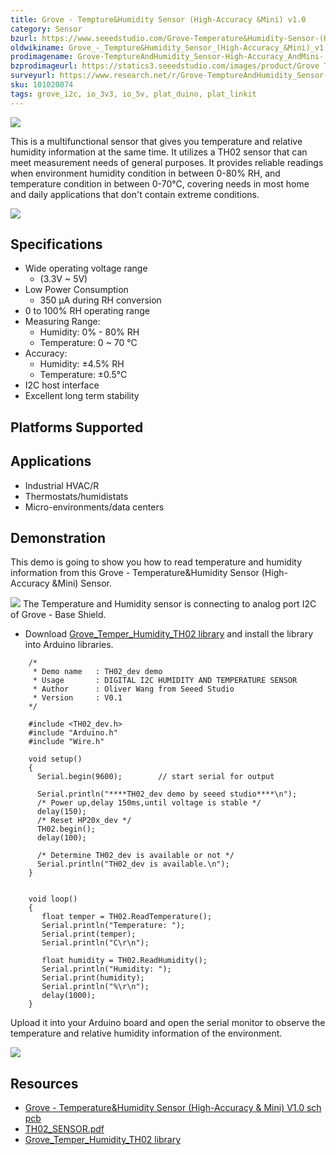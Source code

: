 ```yaml
---
title: Grove - Tempture&Humidity Sensor (High-Accuracy &Mini) v1.0
category: Sensor
bzurl: https://www.seeedstudio.com/Grove-Temperature&Humidity-Sensor-(High-Accuracy-&-Mini)-p-1921.html
oldwikiname: Grove_-_Tempture&Humidity_Sensor_(High-Accuracy_&Mini)_v1.0
prodimagename: Grove-TemptureAndHumidity_Sensor-High-Accuracy_AndMini-.jpg
bzprodimageurl: https://statics3.seeedstudio.com/images/product/Grove Tem Hum Accuracy Mini.jpg
surveyurl: https://www.research.net/r/Grove-TemptureAndHumidity_Sensor-High-Accuracy_AndMini-v1.0
sku: 101020074
tags: grove_i2c, io_3v3, io_5v, plat_duino, plat_linkit
---
```


![](/assets/Grove-TemptureAndHumidity_Sensor-High-Accuracy_AndMini-v1.0/img/Grove-TemptureAndHumidity_Sensor-High-Accuracy_AndMini-.jpg)

This is a multifunctional sensor that gives you temperature and relative humidity information at the same time. It utilizes a TH02 sensor that can meet measurement needs of general purposes. It provides reliable readings when environment humidity condition in between 0-80% RH, and temperature condition in between 0-70°C, covering needs in most home and daily applications that don't contain extreme conditions.

[![](/assets/common/Get_One_Now_Banner.png)](https://www.seeedstudio.com/Grove-Temperature%26Humidity-Sensor-(High-Accuracy-%26-Mini)-p-1921.html)

Specifications
--------------

-   Wide operating voltage range
    - (3.3V ~ 5V)
-   Low Power Consumption
    - 350 µA during RH conversion
-   0 to 100% RH operating range
-   Measuring Range:
    - Humidity: 0% - 80% RH
    - Temperature: 0 ~ 70 °C
-   Accuracy:
    - Humidity: ±4.5% RH
    - Temperature: ±0.5°C
-   I2C host interface
-   Excellent long term stability

Platforms Supported
-------------------

Applications
------------

-   Industrial HVAC/R
-   Thermostats/humidistats
-   Micro-environments/data centers

Demonstration
-------------

This demo is going to show you how to read temperature and humidity information from this Grove - Temperature&Humidity Sensor (High-Accuracy &Mini) Sensor.

![](/assets/Grove-TemptureAndHumidity_Sensor-High-Accuracy_AndMini-v1.0/img/Temperature_Sensor-xin.jpg)
The Temperature and Humidity sensor is connecting to analog port I2C of Grove - Base Shield.

-   Download [Grove_Temper_Humidity_TH02 library](https://github.com/Seeed-Studio/Grove_Temper_Humidity_TH02) and install the library into Arduino libraries.

```
    /*
     * Demo name   : TH02_dev demo 
     * Usage       : DIGITAL I2C HUMIDITY AND TEMPERATURE SENSOR 
     * Author      : Oliver Wang from Seeed Studio
     * Version     : V0.1
    */

    #include <TH02_dev.h>
    #include "Arduino.h"
    #include "Wire.h" 
     
    void setup()
    {  
      Serial.begin(9600);        // start serial for output
      
      Serial.println("****TH02_dev demo by seeed studio****\n");
      /* Power up,delay 150ms,until voltage is stable */
      delay(150);
      /* Reset HP20x_dev */
      TH02.begin();
      delay(100);
      
      /* Determine TH02_dev is available or not */
      Serial.println("TH02_dev is available.\n");    
    }
     

    void loop()
    {
       float temper = TH02.ReadTemperature(); 
       Serial.println("Temperature: ");   
       Serial.print(temper);
       Serial.println("C\r\n");
       
       float humidity = TH02.ReadHumidity();
       Serial.println("Humidity: ");
       Serial.print(humidity);
       Serial.println("%\r\n");
       delay(1000);
    }
```


Upload it into your Arduino board and open the serial monitor to observe the temperature and relative humidity information of the environment.

![](/assets/Grove-TemptureAndHumidity_Sensor-High-Accuracy_AndMini-v1.0/img/Result_Picture1.jpg)

Resources
---------

-   [Grove - Temperature&Humidity Sensor (High-Accuracy & Mini) V1.0 sch pcb](/assets/Grove-TemptureAndHumidity_Sensor-High-Accuracy_AndMini-v1.0/res/Grove-TemperatureAndHumidity_Sensor-High-Accuracy_And_Mini-V1.0_sch_pcb.zip)
-   [TH02_SENSOR.pdf](/assets/Grove-TemptureAndHumidity_Sensor-High-Accuracy_AndMini-v1.0/res/TH02_SENSOR.pdf)
-   [Grove_Temper_Humidity_TH02 library](https://github.com/Seeed-Studio/Grove_Temper_Humidity_TH02)



<!-- This Markdown file was created from http://www.seeedstudio.com/wiki/Grove_-_Tempture&Humidity_Sensor_(High-Accuracy_&Mini)_v1.0 -->
